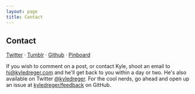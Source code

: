 ```yaml
---
layout: page
title: Contact
---
```


## Contact

[Twitter](http://twitter.com/kyledreger) &middot; [Tumblr](http://kyledreger.tumblr.com) &middot; [Github](http://github.com/kyledreger) &middot; [Pinboard](http://pinboard.in/u:kyledreger)

If you wish to comment on a post, or contact Kyle, shoot  an email to <hi@kyledreger.com> and he'll get back to you within a day or two. He's also available on Twitter [@kyledreger](http://twitter.com/kyledreger). For the cool nerds, go ahead and open up an issue at [kyledreger/feedback](https://github.com/kyledreger/feedback/issues/new) on GitHub.